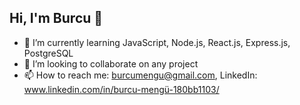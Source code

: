 ## Hi, I'm Burcu 👋

- 🌱 I’m currently learning JavaScript, Node.js, React.js, Express.js, PostgreSQL
- 👯 I’m looking to collaborate on any project
- 📫 How to reach me: burcumengu@gmail.com,  LinkedIn: www.linkedin.com/in/burcu-mengü-180bb1103/
<!--
**BurcuMengu/BurcuMengu** is a ✨ _special_ ✨ repository because its `README.md` (this file) appears on your GitHub profile.

Here are some ideas to get you started:

- 🔭 I’m currently working on ...


- 🤔 I’m looking for help with ...
- 💬 Ask me about ...

- 😄 Pronouns: ...
- ⚡ Fun fact: ...
-->
